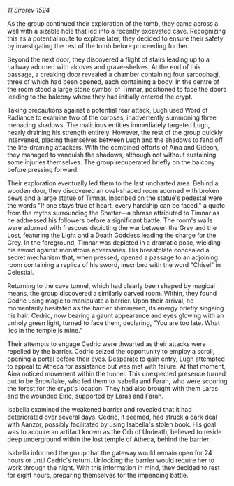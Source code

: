 _11 Sirorev 1524_

As the group continued their exploration of the tomb, they came across a wall with a sizable hole that led into a recently excavated cave. Recognizing this as a potential route to explore later, they decided to ensure their safety by investigating the rest of the tomb before proceeding further.

Beyond the next door, they discovered a flight of stairs leading up to a hallway adorned with alcoves and grave-shelves. At the end of this passage, a creaking door revealed a chamber containing four sarcophagi, three of which had been opened, each containing a body. In the centre of the room stood a large stone symbol of Timnar, positioned to face the doors leading to the balcony where they had initially entered the crypt.

Taking precautions against a potential rear attack, Lugh used Word of Radiance to examine two of the corpses, inadvertently summoning three menacing shadows. The malicious entities immediately targeted Lugh, nearly draining his strength entirely. However, the rest of the group quickly intervened, placing themselves between Lugh and the shadows to fend off the life-draining attackers. With the combined efforts of Aina and Gideon, they managed to vanquish the shadows, although not without sustaining some injuries themselves. The group recuperated briefly on the balcony before pressing forward.

Their exploration eventually led them to the last uncharted area. Behind a wooden door, they discovered an oval-shaped room adorned with broken pews and a large statue of Timnar. Inscribed on the statue's pedestal were the words "If one stays true of heart, every hardship can be faced," a quote from the myths surrounding the Shatter—a phrase attributed to Timnar as he addressed his followers before a significant battle. The room's walls were adorned with frescoes depicting the war between the Grey and the Lost, featuring the Light and a Death Goddess leading the charge for the Grey. In the foreground, Timnar was depicted in a dramatic pose, wielding his sword against monstrous adversaries. His breastplate concealed a secret mechanism that, when pressed, opened a passage to an adjoining room containing a replica of his sword, inscribed with the word "Chisel" in Celestial.

Returning to the cave tunnel, which had clearly been shaped by magical means, the group discovered a similarly carved room. Within, they found Cedric using magic to manipulate a barrier. Upon their arrival, he momentarily hesitated as the barrier shimmered, its energy briefly singeing his hair. Cedric, now bearing a gaunt appearance and eyes glowing with an unholy green light, turned to face them, declaring, "You are too late. What lies in the temple is mine."

Their attempts to engage Cedric were thwarted as their attacks were repelled by the barrier. Cedric seized the opportunity to employ a scroll, opening a portal before their eyes. Desperate to gain entry, Lugh attempted to appeal to Atheca for assistance but was met with failure. At that moment, Aina noticed movement within the tunnel. This unexpected presence turned out to be Snowflake, who led them to Isabella and Farah, who were scouring the forest for the crypt's location. They had also brought with them Laras and the wounded Elric, supported by Laras and Farah.

Isabella examined the weakened barrier and revealed that it had deteriorated over several days. Cedric, it seemed, had struck a dark deal with Aanzor, possibly facilitated by using Isabella's stolen book. His goal was to acquire an artifact known as the Orb of Undeath, believed to reside deep underground within the lost temple of Atheca, behind the barrier.

Isabella informed the group that the gateway would remain open for 24 hours or until Cedric's return. Unlocking the barrier would require her to work through the night. With this information in mind, they decided to rest for eight hours, preparing themselves for the impending battle.